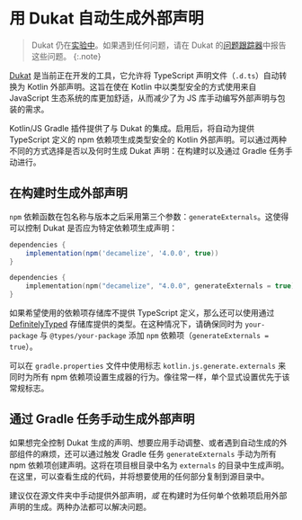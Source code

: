 [//]: # (title: 用 Dukat 生成外部声明)

# 用 Dukat 自动生成外部声明
> Dukat 仍在[实验中](evolution/components-stability.md)。如果遇到任何问题，请在 Dukat 的[问题跟踪器](https://github.com/kotlin/dukat/issues)中报告这些问题。
{:.note}

[Dukat](https://github.com/kotlin/dukat) 是当前正在开发的工具，它允许将 TypeScript 声明文件（`.d.ts`）自动转换为 Kotlin 外部声明。这旨在使在 Kotlin 中以类型安全的方式使用来自 JavaScript 生态系统的库更加舒适，从而减少了为 JS 库手动编写外部声明与包装的需求。

Kotlin/JS Gradle 插件提供了与 Dukat 的集成。启用后，将自动为提供 TypeScript 定义的 npm 依赖项生成类型安全的 Kotlin 外部声明。可以通过两种不同的方式选择是否以及何时生成 Dukat 声明：在构建时以及通过 Gradle 任务手动进行。

## 在构建时生成外部声明

`npm` 依赖函数在包名称与版本之后采用第三个参数：`generateExternals`。这使得可以控制 Dukat 是否应为特定依赖项生成声明：





```groovy
dependencies {
    implementation(npm('decamelize', '4.0.0', true))
}
```







```kotlin
dependencies {
    implementation(npm("decamelize", "4.0.0", generateExternals = true))
}
```




如果希望使用的依赖项存储库不提供 TypeScript 定义，那么还可以使用通过 [DefinitelyTyped](https://github.com/DefinitelyTyped/DefinitelyTyped) 存储库提供的类型。在这种情况下，请确保同时为 `your-package` 与 `@types/your-package` 添加 `npm` 依赖项（`generateExternals = true`）。

可以在 `gradle.properties` 文件中使用标志 `kotlin.js.generate.externals` 来同时为所有 npm 依赖项设置生成器的行为。像往常一样，单个显式设置优先于该常规标志。

## 通过 Gradle 任务手动生成外部声明

如果想完全控制 Dukat 生成的声明、想要应用手动调整、或者遇到自动生成的外部组件的麻烦，还可以通过触发 Gradle 任务 `generateExternals` 手动为所有 npm 依赖项创建声明。这将在项目根目录中名为 `externals` 的目录中生成声明。在这里，可以查看生成的代码，并将想要使用的任何部分复制到源目录中。

建议仅在源文件夹中手动提供外部声明，_或_ 在构建时为任何单个依赖项启用外部声明的生成。两种办法都可以解决问题。
